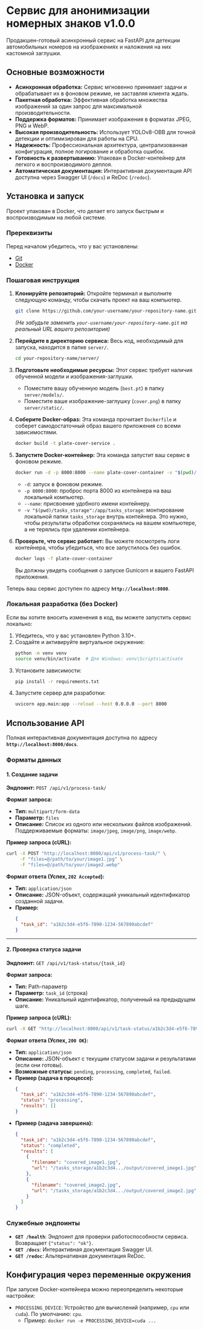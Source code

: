 # Сервис для анонимизации номерных знаков v1.0.0

Продакшен-готовый асинхронный сервис на FastAPI для детекции автомобильных номеров на изображениях и наложения на них кастомной заглушки.

## Основные возможности

- **Асинхронная обработка:** Сервис мгновенно принимает задачи и обрабатывает их в фоновом режиме, не заставляя клиента ждать.
- **Пакетная обработка:** Эффективная обработка множества изображений за один запрос для максимальной производительности.
- **Поддержка форматов:** Принимает изображения в форматах JPEG, PNG и WebP.
- **Высокая производительность:** Использует YOLOv8-OBB для точной детекции и оптимизирован для работы на CPU.
- **Надежность:** Профессиональная архитектура, централизованная конфигурация, полное логирование и обработка ошибок.
- **Готовность к развертыванию:** Упакован в Docker-контейнер для легкого и воспроизводимого деплоя.
- **Автоматическая документация:** Интерактивная документация API доступна через Swagger UI (`/docs`) и ReDoc (`/redoc`).

## Установка и запуск

Проект упакован в Docker, что делает его запуск быстрым и воспроизводимым на любой системе.

### Пререквизиты

Перед началом убедитесь, что у вас установлены:

- [Git](https://git-scm.com/downloads)
- [Docker](https://www.docker.com/get-started)

### Пошаговая инструкция

1.  **Клонируйте репозиторий:**
    Откройте терминал и выполните следующую команду, чтобы скачать проект на ваш компьютер.

    ```bash
    git clone https://github.com/your-username/your-repository-name.git
    ```

    _(Не забудьте заменить `your-username/your-repository-name.git` на реальный URL вашего репозитория)_

2.  **Перейдите в директорию сервиса:**
    Весь код, необходимый для запуска, находится в папке `server/`.

    ```bash
    cd your-repository-name/server/
    ```

3.  **Подготовьте необходимые ресурсы:**
    Этот сервис требует наличия обученной модели и изображения-заглушки.

    - Поместите вашу обученную модель (`best.pt`) в папку `server/models/`.
    - Поместите ваше изображение-заглушку (`cover.png`) в папку `server/static/`.

4.  **Соберите Docker-образ:**
    Эта команда прочитает `Dockerfile` и соберет самодостаточный образ вашего приложения со всеми зависимостями.

    ```bash
    docker build -t plate-cover-service .
    ```

5.  **Запустите Docker-контейнер:**
    Эта команда запустит ваш сервис в фоновом режиме.

    ```bash
    docker run -d -p 8000:8000 --name plate-cover-container -v "$(pwd)/tasks_storage":/app/tasks_storage plate-cover-service
    ```

    - `-d`: запуск в фоновом режиме.
    - `-p 8000:8000`: проброс порта 8000 из контейнера на ваш локальный компьютер.
    - `--name`: присвоение удобного имени контейнеру.
    - `-v "$(pwd)/tasks_storage":/app/tasks_storage`: монтирование локальной папки `tasks_storage` внутрь контейнера. Это нужно, чтобы результаты обработки сохранялись на вашем компьютере, а не терялись при удалении контейнера.

6.  **Проверьте, что сервис работает:**
    Вы можете посмотреть логи контейнера, чтобы убедиться, что все запустилось без ошибок.

    ```bash
    docker logs -f plate-cover-container
    ```

    Вы должны увидеть сообщения о запуске Gunicorn и вашего FastAPI приложения.

Теперь ваш сервис доступен по адресу **`http://localhost:8000`**.

### Локальная разработка (без Docker)

Если вы хотите вносить изменения в код, вы можете запустить сервис локально:

1.  Убедитесь, что у вас установлен Python 3.10+.
2.  Создайте и активируйте виртуальное окружение:
    ```bash
    python -m venv venv
    source venv/bin/activate  # Для Windows: venv\Scripts\activate
    ```
3.  Установите зависимости:
    ```bash
    pip install -r requirements.txt
    ```
4.  Запустите сервер для разработки:
    ```bash
    uvicorn app.main:app --reload --host 0.0.0.0 --port 8000
    ```

## Использование API

Полная интерактивная документация доступна по адресу **`http://localhost:8000/docs`**.

### Форматы данных

#### 1. Создание задачи

**Эндпоинт:** `POST /api/v1/process-task/`

**Формат запроса:**

- **Тип:** `multipart/form-data`
- **Параметр:** `files`
- **Описание:** Список из одного или нескольких файлов изображений. Поддерживаемые форматы: `image/jpeg`, `image/png`, `image/webp`.

**Пример запроса (cURL):**

```bash
curl -X POST "http://localhost:8000/api/v1/process-task/" \
     -F "files=@/path/to/your/image1.jpg" \
     -F "files=@/path/to/your/image2.webp"
```

**Формат ответа (Успех, `202 Accepted`):**

- **Тип:** `application/json`
- **Описание:** JSON-объект, содержащий уникальный идентификатор созданной задачи.
- **Пример:**
  ```json
  {
    "task_id": "a1b2c3d4-e5f6-7890-1234-567890abcdef"
  }
  ```

---

#### 2. Проверка статуса задачи

**Эндпоинт:** `GET /api/v1/task-status/{task_id}`

**Формат запроса:**

- **Тип:** Path-параметр
- **Параметр:** `task_id` (строка)
- **Описание:** Уникальный идентификатор, полученный на предыдущем шаге.

**Пример запроса (cURL):**

```bash
curl -X GET "http://localhost:8000/api/v1/task-status/a1b2c3d4-e5f6-7890-1234-567890abcdef"
```

**Формат ответа (Успех, `200 OK`):**

- **Тип:** `application/json`
- **Описание:** JSON-объект с текущим статусом задачи и результатами (если они готовы).
- **Возможные статусы:** `pending`, `processing`, `completed`, `failed`.
- **Пример (задача в процессе):**
  ```json
  {
    "task_id": "a1b2c3d4-e5f6-7890-1234-567890abcdef",
    "status": "processing",
    "results": []
  }
  ```
- **Пример (задача завершена):**
  ```json
  {
    "task_id": "a1b2c3d4-e5f6-7890-1234-567890abcdef",
    "status": "completed",
    "results": [
      {
        "filename": "covered_image1.jpg",
        "url": "/tasks_storage/a1b2c3d4.../output/covered_image1.jpg"
      },
      {
        "filename": "covered_image2.jpg",
        "url": "/tasks_storage/a1b2c3d4.../output/covered_image2.jpg"
      }
    ]
  }
  ```

### Служебные эндпоинты

- **`GET /health`**: Эндпоинт для проверки работоспособности сервиса. Возвращает `{"status": "ok"}`.
- **`GET /docs`**: Интерактивная документация Swagger UI.
- **`GET /redoc`**: Альтернативная документация ReDoc.

## Конфигурация через переменные окружения

При запуске Docker-контейнера можно переопределить некоторые настройки:

- `PROCESSING_DEVICE`: Устройство для вычислений (например, `cpu` или `cuda`). По умолчанию: `cpu`.
  - Пример: `docker run -e PROCESSING_DEVICE=cuda ...`
